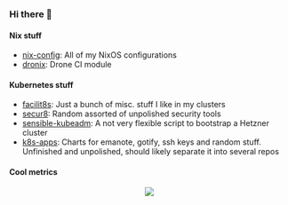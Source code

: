 ### Hi there 👋  
#### Nix stuff
* [nix-config](https://github.com/huuff/nix-config): All of my NixOS configurations
* [dronix](https://github.com/huuff/dronix): Drone CI module

#### Kubernetes stuff
* [facilit8s](https://github.com/huuff/facilit8s): Just a bunch of misc. stuff I like in my clusters
* [secur8](https://github.com/huuff/secur8): Random assorted of unpolished security tools
* [sensible-kubeadm](https://github.com/huuff/sensible-kubeadm): A not very flexible script to bootstrap a Hetzner cluster
* [k8s-apps](https://github.com/huuff/k8s-apps): Charts for emanote, gotify, ssh keys and random stuff. Unfinished and unpolished, should likely separate it into several repos

#### Cool metrics
<p align="center">
  <img src="https://github-readme-stats.vercel.app/api/top-langs/?username=huuff&layout=compact&langs_count=20">
</p>

